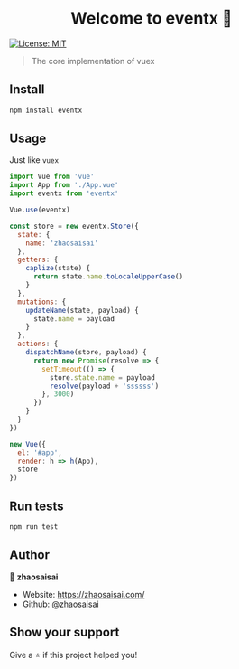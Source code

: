 <h1 align="center">Welcome to eventx 👋</h1>
<p>
  <a href="#" target="_blank">
    <img alt="License: MIT" src="https://img.shields.io/badge/License-MIT-yellow.svg" />
  </a>
</p>

> The core implementation of vuex

## Install

```sh
npm install eventx
```

## Usage

Just like `vuex`

```js
import Vue from 'vue'
import App from './App.vue'
import eventx from 'eventx'

Vue.use(eventx)

const store = new eventx.Store({
  state: {
    name: 'zhaosaisai'
  },
  getters: {
    caplize(state) {
      return state.name.toLocaleUpperCase()
    }
  },
  mutations: {
    updateName(state, payload) {
      state.name = payload
    }
  },
  actions: {
    dispatchName(store, payload) {
      return new Promise(resolve => {
        setTimeout(() => {
          store.state.name = payload
          resolve(payload + 'ssssss')
        }, 3000)
      })
    }
  }
})

new Vue({
  el: '#app',
  render: h => h(App),
  store
})
```

## Run tests

```sh
npm run test
```

## Author

👤 **zhaosaisai**

* Website: https://zhaosaisai.com/
* Github: [@zhaosaisai](https://github.com/zhaosaisai)

## Show your support

Give a ⭐️ if this project helped you!

